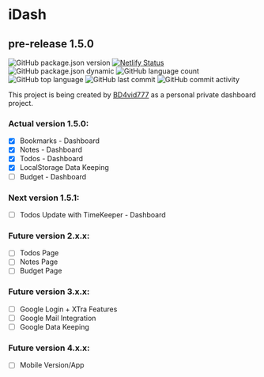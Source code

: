 # iDash
## pre-release 1.5.0

![GitHub package.json version](https://img.shields.io/github/package-json/v/BD4vid777/iDash)
[![Netlify Status](https://api.netlify.com/api/v1/badges/759d8e57-2256-44ba-bee2-d15eb47bd742/deploy-status)](https://app.netlify.com/sites/idash-pre-release-v-1-5-0/deploys)
![GitHub package.json dynamic](https://img.shields.io/github/package-json/keywords/BD4vid777/iDash)
![GitHub language count](https://img.shields.io/github/languages/count/BD4vid777/iDash)
![GitHub top language](https://img.shields.io/github/languages/top/BD4vid777/iDash)
![GitHub last commit](https://img.shields.io/github/last-commit/bd4vid777/iDash)
![GitHub commit activity](https://img.shields.io/github/commit-activity/w/bd4vid777/iDash)



This project is being created by [BD4vid777](https://github.com/BD4vid777) as a personal private dashboard project.

### Actual version 1.5.0:
- [x] Bookmarks - Dashboard
- [x] Notes - Dashboard
- [x] Todos - Dashboard
- [x] LocalStorage Data Keeping
- [ ] Budget - Dashboard

### Next version 1.5.1:
- [ ] Todos Update with TimeKeeper - Dashboard

### Future version 2.x.x:
- [ ] Todos Page
- [ ] Notes Page
- [ ] Budget Page

### Future version 3.x.x:
- [ ] Google Login + XTra Features
- [ ] Google Mail Integration
- [ ] Google Data Keeping

### Future version 4.x.x:
- [ ] Mobile Version/App
